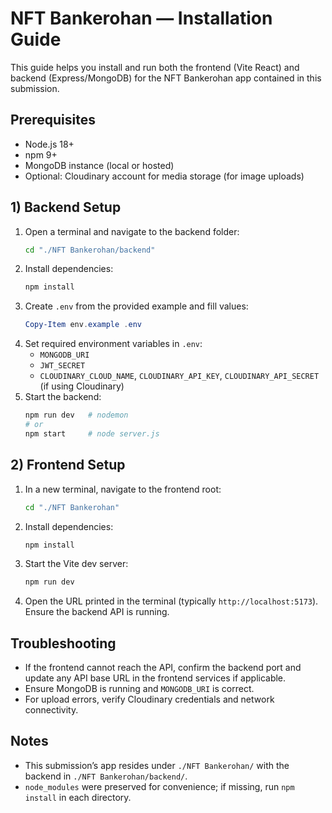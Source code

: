 # NFT Bankerohan — Installation Guide

This guide helps you install and run both the frontend (Vite React) and backend (Express/MongoDB) for the NFT Bankerohan app contained in this submission.

## Prerequisites
- Node.js 18+
- npm 9+
- MongoDB instance (local or hosted)
- Optional: Cloudinary account for media storage (for image uploads)

## 1) Backend Setup

1. Open a terminal and navigate to the backend folder:
   ```bash
   cd "./NFT Bankerohan/backend"
   ```
2. Install dependencies:
   ```bash
   npm install
   ```
3. Create `.env` from the provided example and fill values:
   ```powershell
   Copy-Item env.example .env
   ```
4. Set required environment variables in `.env`:
   - `MONGODB_URI`
   - `JWT_SECRET`
   - `CLOUDINARY_CLOUD_NAME`, `CLOUDINARY_API_KEY`, `CLOUDINARY_API_SECRET` (if using Cloudinary)
5. Start the backend:
   ```bash
   npm run dev   # nodemon
   # or
   npm start     # node server.js
   ```

## 2) Frontend Setup

1. In a new terminal, navigate to the frontend root:
   ```bash
   cd "./NFT Bankerohan"
   ```
2. Install dependencies:
   ```bash
   npm install
   ```
3. Start the Vite dev server:
   ```bash
   npm run dev
   ```
4. Open the URL printed in the terminal (typically `http://localhost:5173`). Ensure the backend API is running.

## Troubleshooting
- If the frontend cannot reach the API, confirm the backend port and update any API base URL in the frontend services if applicable.
- Ensure MongoDB is running and `MONGODB_URI` is correct.
- For upload errors, verify Cloudinary credentials and network connectivity.

## Notes
- This submission’s app resides under `./NFT Bankerohan/` with the backend in `./NFT Bankerohan/backend/`.
- `node_modules` were preserved for convenience; if missing, run `npm install` in each directory.
